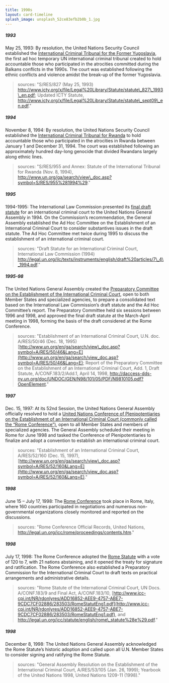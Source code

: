 ```yaml
---
title: 1990s
layout: card-timeline
splash_image: unsplash_52ce83efb2b0b_1.jpg
---
```

##### 1993
 
May 25, 1993: By resolution, the United Nations Security Council established the [International Criminal Tribunal for the Former Yugoslavia](http://www.icty.org/x/file/Legal%2520Library/Statute/statute_sept09_en.pdf), the first ad hoc temporary UN international criminal tribunal created to hold accountable those who participated in the atrocities committed during the Balkans conflicts in the 1990s. The court was established following the ethnic conflicts and violence amidst the break-up of the former Yugoslavia.

> sources: "S/RES/827 (May 25, 1993) http://www.icty.org/x/file/Legal%20Library/Statute/statute\_827\_1993\_en.pdf; Updated ICTY Statute, http://www.icty.org/x/file/Legal%20Library/Statute/statute\_sept09\_en.pdf." 


##### 1994
 
November 8, 1994: By resolution, the United Nations Security Council established the [International Criminal Tribunal for Rwanda](http://www.un.org/ga/search/view_doc.asp?symbol=S/RES/955%25281994%2529) to hold accountable those who participated in the atrocities in Rwanda between January 1 and December 31, 1994. The court was established following an approximately hundred day-long genocide that divided Rwandans largely along ethnic lines.

> sources: "S/RES/955 and Annex: Statute of the International Tribunal for Rwanda (Nov. 8, 1994), http://www.un.org/ga/search/view\_doc.asp?symbol=S/RES/955%281994%29." 


##### 1995
 
1994-1995: The International Law Commission presented its [final draft statute](http://legal.un.org/ilc/texts/instruments/english/draft%2520articles/7_4_1994.pdf) for an international criminal court to the United Nations General Assembly in 1994. On the Commission’s recommendation, the General Assembly established the Ad Hoc Committee on the Establishment of an International Criminal Court to consider substantives issues in the draft statute. The Ad Hoc Committee met twice during 1995 to discuss the establishment of an international criminal court.

> sources: "Draft Statute for an International Criminal Court, International Law Commission (1994) http://legal.un.org/ilc/texts/instruments/english/draft%20articles/7\_4\_1994.pdf." 


##### 1995-98
 
The United Nations General Assembly created the [Preparatory Committee on the Establishment of the International Criminal Court](http://www.un.org/en/ga/search/view_doc.asp?symbol=A/RES/50/46&Lang=E), open to both Member States and specialized agencies, to prepare a consolidated text based on the International Law Commission’s draft statute and the Ad Hoc Committee’s report. The Preparatory Committee held six sessions between 1996 and 1998, and approved the final draft statute at the March-April meeting in 1998, forming the basis of the draft considered at the Rome Conference.

> sources: "Establishment of an International Criminal Court, U.N. doc. A/RES/50/46 (Dec. 18, 1995) [http://www.un.org/en/ga/search/view\_doc.asp?symbol=A/RES/50/46&Lang=E](http://www.un.org/en/ga/search/view_doc.asp?symbol=A/RES/50/46&Lang=E); Report of the Preparatory Committee on the Establishment of an International Criminal Court, Add. 1, Draft Statute, A/CONF.183/2/Add.1, April 14, 1998, http://daccess-dds-ny.un.org/doc/UNDOC/GEN/N98/101/05/PDF/N9810105.pdf?OpenElement." 


##### 1997
 
Dec. 15, 1997: At its 52nd Session, the United Nations General Assembly officially resolved to hold a [United Nations Conference of Plenipotentiaries on the Establishment of an International Criminal Court (commonly called the “Rome Conference”)](http://www.un.org/en/ga/search/view_doc.asp?symbol=A/RES/52/160&Lang=E), open to all Member States and members of specialized agencies. The General Assembly scheduled their meeting in Rome for June 1998 and tasked the Conference of Plenipotentiaries to finalize and adopt a convention to establish an international criminal court.

> sources: "Establishment of an International Criminal Court, A/RES/52/160 (Dec. 15, 1997), [http://www.un.org/en/ga/search/view\_doc.asp?symbol=A/RES/52/160&Lang=E](http://www.un.org/en/ga/search/view_doc.asp?symbol=A/RES/52/160&Lang=E)." 


##### 1998
 
June 15 – July 17, 1998: The [Rome Conference](http://legal.un.org/icc/rome/proceedings/contents.htm) took place in Rome, Italy, where 160 countries participated in negotiations and numerous non-governmental organizations closely monitored and reported on the discussions.

> sources: "Rome Conference Official Records, United Nations, http://legal.un.org/icc/rome/proceedings/contents.htm." 


##### 1998
 
July 17, 1998: The Rome Conference adopted the [Rome Statute](http://www.icc-cpi.int/NR/rdonlyres/ADD16852-AEE9-4757-ABE7-9CDC7CF02886/283503/RomeStatutEng1.pdf) with a vote of 120 to 7, with 21 nations abstaining, and it opened the treaty for signature and ratification. The Rome Conference also established a Preparatory Commission for the International Criminal Court to draft texts on practical arrangements and administrative details.

> sources: "Rome Statute of the International Criminal Court, UN Docs. A/CONF.183/9 and Final Act, A/CONF.183/10, [http://www.icc-cpi.int/NR/rdonlyres/ADD16852-AEE9-4757-ABE7-9CDC7CF02886/283503/RomeStatutEng1.pdf](http://www.icc-cpi.int/NR/rdonlyres/ADD16852-AEE9-4757-ABE7-9CDC7CF02886/283503/RomeStatutEng1.pdf), and http://legal.un.org/icc/statute/english/rome\_statute%28e%29.pdf." 


##### 1998
 
December 8, 1998: The United Nations General Assembly acknowledged the Rome Statute’s historic adoption and called upon all U.N. Member States to consider signing and ratifying the Rome Statute.

> sources: "General Assembly Resolution on the Establishment of the International Criminal Court, A/RES/53/105 (Jan. 26, 1999); Yearbook of the United Nations 1998, United Nations 1209-11 (1998)." 
